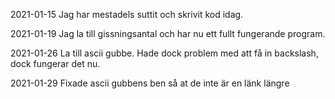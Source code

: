 2021-01-15 Jag har mestadels suttit och skrivit kod idag.

2021-01-19 Jag la till gissningsantal och har nu ett fullt fungerande program.

2021-01-26 La till ascii gubbe. Hade dock problem med att få in backslash, dock fungerar det nu.

2021-01-29 Fixade ascii gubbens ben så at de inte är en länk längre 